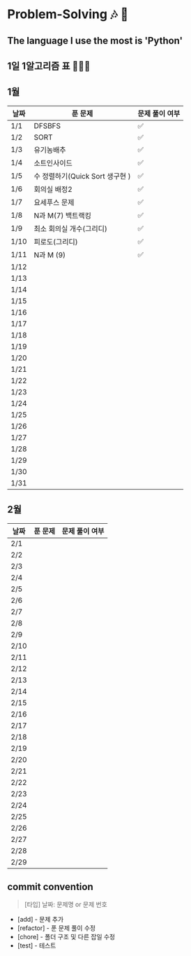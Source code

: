 # Problem-Solving 🎶 🎵

## The language I use the most is 'Python'

## 1일 1알고리즘 표 👩🏻‍💻

## 1월

| 날짜 | 푼 문제                        | 문제 풀이 여부 |
| ---- | ------------------------------ | -------------- |
| 1/1  | DFSBFS                         | ✅             |
| 1/2  | SORT                           | ✅             |
| 1/3  | 유기농배추                      | ✅             |
| 1/4  | 소트인사이드                    | ✅             |
| 1/5  | 수 정렬하기(Quick Sort 생구현   )| ✅             |
| 1/6  | 회의실 배정2                    |   ✅             |
| 1/7  |  요세푸스 문제                   |    ✅            |
| 1/8  |  N과 M(7) 백트랙킹               |      ✅           |
| 1/9  |  최소 회의실 개수(그리디)       |       ✅         |
| 1/10 |  피로도(그리디)                          |       ✅         |
| 1/11 |  N과 M (9)                              |       ✅         |
| 1/12 |                                |                |
| 1/13 |                                |                |
| 1/14 |                                |                |
| 1/15 |                                |                |
| 1/16 |                                |                |
| 1/17 |                                |                |
| 1/18 |                                |                |
| 1/19 |                                |                |
| 1/20 |                                |                |
| 1/21 |                                |                |
| 1/22 |                                |                |
| 1/23 |                                |                |
| 1/24 |                                |                |
| 1/25 |                                |                |
| 1/26 |                                |                |
| 1/27 |                                |                |
| 1/28 |                                |                |
| 1/29 |                                |                |
| 1/30 |                                |                |
| 1/31 |                                |                |

## 2월

| 날짜 | 푼 문제 | 문제 풀이 여부 |
| ---- | ------- | -------------- |
| 2/1  |         |                |
| 2/2  |         |                |
| 2/3  |         |                |
| 2/4  |         |                |
| 2/5  |         |                |
| 2/6  |         |                |
| 2/7  |         |                |
| 2/8  |         |                |
| 2/9  |         |                |
| 2/10 |         |                |
| 2/11 |         |                |
| 2/12 |         |                |
| 2/13 |         |                |
| 2/14 |         |                |
| 2/15 |         |                |
| 2/16 |         |                |
| 2/17 |         |                |
| 2/18 |         |                |
| 2/19 |         |                |
| 2/20 |         |                |
| 2/21 |         |                |
| 2/22 |         |                |
| 2/23 |         |                |
| 2/24 |         |                |
| 2/25 |         |                |
| 2/26 |         |                |
| 2/27 |         |                |
| 2/28 |         |                |
| 2/29 |         |                |

## commit convention

> [타입] 날짜: 문제명 or 문제 번호

- [add] - 문제 추가
- [refactor] - 푼 문제 풀이 수정
- [chore] - 폴더 구조 및 다른 잡일 수정
- [test] - 테스트
